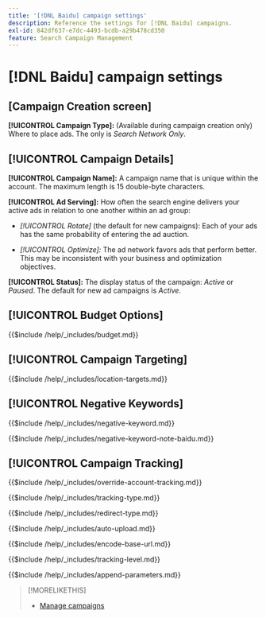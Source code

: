 ```yaml
---
title: '[!DNL Baidu] campaign settings'
description: Reference the settings for [!DNL Baidu] campaigns.
exl-id: 842df637-e7dc-4493-bcdb-a29b478cd350
feature: Search Campaign Management
---
```

# [!DNL Baidu] campaign settings

## \[Campaign Creation screen\]

**[!UICONTROL Campaign Type]:** (Available during campaign creation only) Where to place ads. The only is *Search Network Only*.

## [!UICONTROL Campaign Details]

**[!UICONTROL Campaign Name]:** A campaign name that is unique within the account. The maximum length is 15 double-byte characters.

**[!UICONTROL Ad Serving]:**
How often the search engine delivers your active ads in relation to one another within an ad group:

* *[!UICONTROL Rotate]* (the default for new campaigns):  Each of your ads has the same probability of entering the ad auction.

* *[!UICONTROL Optimize]:*  The ad network favors ads that perform better. This may be inconsistent with your business and optimization objectives.

**[!UICONTROL Status]:** The display status of the campaign: *Active* or *Paused*. The default for new ad campaigns is *Active*.

## [!UICONTROL Budget Options]

<!-- **[!UICONTROL Budget]:** -->

{{$include /help/_includes/budget.md}}

## [!UICONTROL Campaign Targeting]

<!-- **[!UICONTROL Location Targets]:** -->

{{$include /help/_includes/location-targets.md}}

## [!UICONTROL Negative Keywords]

<!-- **[!UICONTROL Campaign Negative Keywords]:** -->

{{$include /help/_includes/negative-keyword.md}}

<!-- Note for **[!UICONTROL Campaign Negative Keywords]:** -->

{{$include /help/_includes/negative-keyword-note-baidu.md}}

## [!UICONTROL Campaign Tracking]

<!-- **[!UICONTROL Override Account Tracking]:** -->

{{$include /help/_includes/override-account-tracking.md}}

<!-- **[!UICONTROL Tracking Type]:** -->

{{$include /help/_includes/tracking-type.md}}

<!-- **[!UICONTROL Redirect Type]:** -->

{{$include /help/_includes/redirect-type.md}}

<!-- **[!UICONTROL Auto Upload]:** -->

{{$include /help/_includes/auto-upload.md}}

<!-- **[!UICONTROL Encode Base URL]:** -->

{{$include /help/_includes/encode-base-url.md}}

<!-- **[!UICONTROL Tracking Level]:** -->

{{$include /help/_includes/tracking-level.md}}

<!-- **[!UICONTROL Append Parameters]:** -->

{{$include /help/_includes/append-parameters.md}}

>[!MORELIKETHIS]
>
>* [Manage campaigns](/help/search-social-commerce/campaign-management/campaigns/campaign-manage.md)
